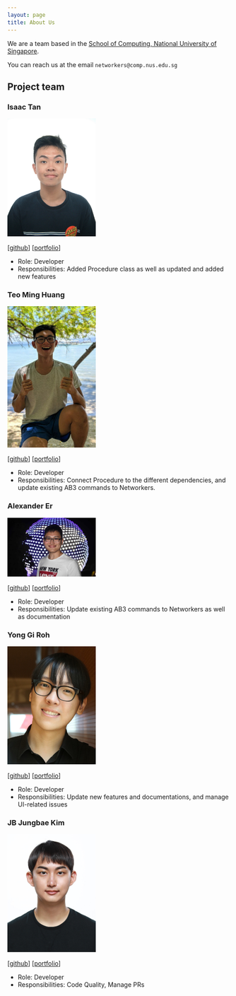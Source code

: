 ```yaml
---
layout: page
title: About Us
---
```


We are a team based in the [School of Computing, National University of Singapore](http://www.comp.nus.edu.sg).

You can reach us at the email `networkers@comp.nus.edu.sg`

## Project team


### Isaac Tan

<img src="images/iztanpy.png" width="200px">

[[github](https://github.com/iztanpy)]
[[portfolio](team/iztanpy.md)]

* Role: Developer
* Responsibilities: Added Procedure class 
  as well as updated and added new features

### Teo Ming Huang

<img src="images/teominghuang.png" width="200px">

[[github](http://github.com/teominghuang)]
[[portfolio](team/teominghuang.md)]

* Role: Developer
* Responsibilities: Connect Procedure to the different dependencies, and update existing AB3 commands to Networkers.

### Alexander Er

<img src="images/aceszhenwei.png" width="200px">

[[github](https://github.com/aceszhenwei)]
[[portfolio](team/aceszhenwei.md)]

* Role: Developer
* Responsibilities: Update existing AB3 commands to Networkers as well as documentation

### Yong Gi Roh

<img src="images/robinrojh.png" width="200px">

[[github](https://github.com/robinrojh)]
[[portfolio](team/robinrojh.md)]

* Role: Developer
* Responsibilities: Update new features and documentations, and manage UI-related issues

### JB Jungbae Kim

<img src="images/jbkim1999.png" width="200px">

[[github](https://github.com/jbkim1999)]
[[portfolio](team/jbkim1999.md)]

* Role: Developer
* Responsibilities: Code Quality, Manage PRs
